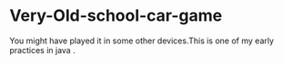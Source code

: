 # Very-Old-school-car-game
You might have played it in some other devices.This is one of my early practices in java .
